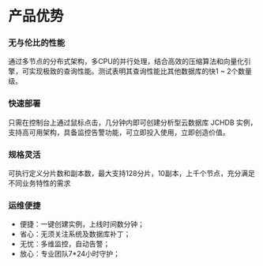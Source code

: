 # 产品优势

### 无与伦比的性能
通过多节点的分布式架构，多CPU的并行处理，结合高效的压缩算法和向量化引擎，可实现极致的查询性能。测试表明其查询性能比其他数据库的快1 ~ 2个数量级。
### 快速部署
只需在控制台上通过鼠标点击，几分钟内即可创建分析型云数据库 JCHDB  实例，支持高可用架构，具备监控告警功能，可立即投入使用，立即创造价值。
### 规格灵活
可执行定义分片数和副本数，最大支持128分片，10副本，上千个节点，充分满足不同业务特性的需求
### 运维便捷
- 便捷：一键创建实例，上线时间数分钟；
- 省心：无须关注系统及数据库补丁； 
- 无忧：多维监控，自动告警； 
- 放心：专业团队7*24小时守护；

